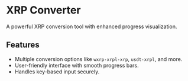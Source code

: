# XRP Converter
A powerful XRP conversion tool with enhanced progress visualization.

## Features
- Multiple conversion options like `wxrp-xrpl-xrp`, `usdt-xrpl`, and more.
- User-friendly interface with smooth progress bars.
- Handles key-based input securely.


